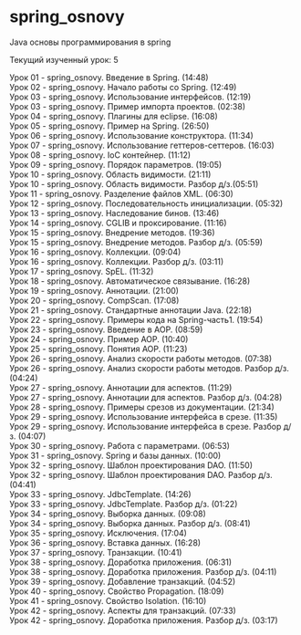 ﻿# spring_osnovy
Java основы программирования в spring <br />

Текущий изученный урок: 5 <br />

Урок 01 - spring_osnovy. Введение в Spring. (14:48) <br />
Урок 02 - spring_osnovy. Начало работы со Spring. (12:49) <br />
Урок 03 - spring_osnovy. Использование интерфейсов. (12:19) <br />
Урок 03 - spring_osnovy. Пример импорта проектов. (02:38) <br />
Урок 04 - spring_osnovy. Плагины для eclipse. (16:08) <br />
Урок 05 - spring_osnovy. Пример на Spring. (26:50) <br />
Урок 06 - spring_osnovy. Использование конструктора. (11:34) <br />
Урок 07 - spring_osnovy. Использование геттеров-сеттеров. (16:03) <br />
Урок 08 - spring_osnovy. IoC контейнер. (11:12) <br />
Урок 09 - spring_osnovy. Порядок параметров. (19:05) <br />
Урок 10 - spring_osnovy. Область видимости. (21:11) <br />
Урок 10 - spring_osnovy. Область видимости. Разбор д/з.(05:51) <br />
Урок 11 - spring_osnovy. Разделение файлов XML. (06:30) <br />
Урок 12 - spring_osnovy. Последовательность инициализации. (05:32) <br />
Урок 13 - spring_osnovy. Наследование бинов. (13:46) <br />
Урок 14 - spring_osnovy. CGLIB и проксирование. (11:16) <br />
Урок 15 - spring_osnovy. Внедрение методов. (19:36) <br />
Урок 15 - spring_osnovy. Внедрение методов. Разбор д/з. (05:59) <br />
Урок 16 - spring_osnovy. Коллекции. (09:04) <br />
Урок 16 - spring_osnovy. Коллекции. Разбор д/з. (03:11) <br />
Урок 17 - spring_osnovy. SpEL. (11:32) <br />
Урок 18 - spring_osnovy. Автоматическое связывание. (16:28) <br />
Урок 19 - spring_osnovy. Аннотации. (21:00) <br />
Урок 20 - spring_osnovy. CompScan. (17:08) <br />
Урок 21 - spring_osnovy. Стандартные аннотации Java. (22:18) <br />
Урок 22 - spring_osnovy. Примеры кода на Spring-часть1. (19:54) <br />
Урок 23 - spring_osnovy. Введение в AOP. (08:59) <br />
Урок 24 - spring_osnovy. Пример AOP. (10:40) <br />
Урок 25 - spring_osnovy. Понятия AOP. (11:23) <br />
Урок 26 - spring_osnovy. Анализ скорости работы методов. (07:38) <br />
Урок 26 - spring_osnovy. Анализ скорости работы методов. Разбор д/з. (04:24) <br />
Урок 27 - spring_osnovy. Аннотации для аспектов. (11:29) <br />
Урок 27 - spring_osnovy. Аннотации для аспектов. Разбор д/з. (04:28) <br />
Урок 28 - spring_osnovy. Примеры срезов из документации. (21:34) <br />
Урок 29 - spring_osnovy. Использование интерфейса в срезе. (11:35) <br />
Урок 29 - spring_osnovy. Использование интерфейса в срезе. Разбор д/з. (04:07) <br />
Урок 30 - spring_osnovy. Работа с параметрами. (06:53) <br />
Урок 31 - spring_osnovy. Spring и базы данных. (10:00) <br />
Урок 32 - spring_osnovy. Шаблон проектирования DAO. (11:50) <br />
Урок 32 - spring_osnovy. Шаблон проектирования DAO. Разбор д/з. (04:41) <br />
Урок 33 - spring_osnovy. JdbcTemplate. (14:26) <br />
Урок 33 - spring_osnovy. JdbcTemplate. Разбор д/з. (01:22) <br />
Урок 34 - spring_osnovy. Выборка данных. (09:08) <br />
Урок 34 - spring_osnovy. Выборка данных. Разбор д/з. (08:41) <br />
Урок 35 - spring_osnovy. Исключения. (17:04) <br />
Урок 36 - spring_osnovy. Вставка данных. (16:28) <br />
Урок 37 - spring_osnovy. Транзакции. (10:41) <br />
Урок 38 - spring_osnovy. Доработка приложения. (06:31) <br />
Урок 38 - spring_osnovy. Доработка приложения. Разбор д/з. (04:11) <br />
Урок 39 - spring_osnovy. Добавление транзакций. (04:52) <br />
Урок 40 - spring_osnovy. Свойство Propagation. (18:09) <br />
Урок 41 - spring_osnovy. Свойство Isolation. (16:10) <br />
Урок 42 - spring_osnovy. Аспекты для транзакций. (07:33) <br />
Урок 42 - spring_osnovy. Доработка приложения. Разбор д/з. (03:17) <br />
